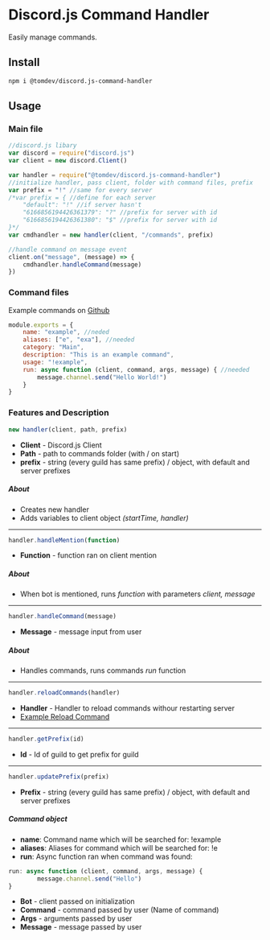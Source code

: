 # Discord.js Command Handler

Easily manage commands.

## Install

```bash
npm i @tomdev/discord.js-command-handler
```

## Usage

### Main file

```javascript
//discord.js libary
var discord = require("discord.js")
var client = new discord.Client()

var handler = require("@tomdev/discord.js-command-handler")
//initialize handler, pass client, folder with command files, prefix
var prefix = "!" //same for every server
/*var prefix = { //define for each server
    "default": "!" //if server hasn't
    "6166856194426361379": "?" //prefix for server with id
    "6166856194426361380": "$" //prefix for server with id
}*/ 
var cmdhandler = new handler(client, "/commands", prefix)

//handle command on message event
client.on("message", (message) => {
    cmdhandler.handleCommand(message)
})
```

### Command files
Example commands on [Github](https://github.com/TGamingStudio/discord.js-command-handler/tree/master/example-commands)
```javascript
module.exports = {
    name: "example", //neded
    aliases: ["e", "exa"], //needed
    category: "Main",
    description: "This is an example command",
    usage: "!example",
    run: async function (client, command, args, message) { //needed
        message.channel.send("Hello World!")
    }
}
```

### Features and Description
```javascript
new handler(client, path, prefix)
``` 
- **Client** - Discord.js Client
- **Path** - path to commands folder (with / on start)
- **prefix** - string (every guild has same prefix) / object, with default and server prefixes
##### About
- Creates new handler
- Adds variables to client object *(startTime, handler)*
---
```javascript
handler.handleMention(function)
```
- **Function** - function ran on client mention
##### About
- When bot is mentioned, runs *function* with parameters *client, message*
---
```javascript
handler.handleCommand(message)
```
- **Message** - message input from user
##### About
- Handles commands, runs commands *run* function
---
```javascript
handler.reloadCommands(handler)
```
- **Handler** - Handler to reload commands withour restarting server
- [Example Reload Command](https://github.com/TGamingStudio/discord.js-command-handler/blob/master/example-commands/reload.js)
---
```javascript
handler.getPrefix(id)
```
- **Id** - Id of guild to get prefix for guild
---
```javascript
handler.updatePrefix(prefix)
```
- **Prefix** - string (every guild has same prefix) / object, with default and server prefixes

##### Command object
- **name**: Command name which will be searched for: !example
- **aliases**: Aliases for command which will be searched for: !e
- **run**: Async function ran when command was found:
```javascript 
run: async function (client, command, args, message) {
        message.channel.send("Hello")
}
```
- **Bot** - client passed on initialization 
- **Command** - command passed by user (Name of command)
- **Args** - arguments passed by user
- **Message** - message passed by user